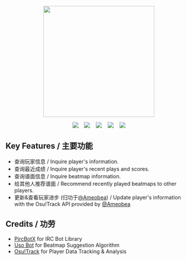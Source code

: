 <p align="center">
    <a href="#!">
        <img src="https://i.imgur.com/HpUdi8t.png" height="300">
    </a>
</p>

<p align="center">
    <a href="https://circleci.com/gh/hykilpikonna/HyOsuIRCBot">
        <img src="https://circleci.com/gh/hykilpikonna/HyOsuIRCBot.svg?style=shield&circle-token=62fa0e3b9d4ac062f2d024bb9dedcbf036004c5d"></a>&nbsp;&nbsp;&nbsp;
    <a href="#features"><img src="https://img.shields.io/badge/Features-功能-01D282.svg"></a>
    <a href="./commands.md"><img src="https://img.shields.io/badge/Commands-指令-02B5A1.svg"></a>
    <a href="#credits"><img src="https://img.shields.io/badge/Credits-功劳-039DBA.svg"></a>
    <a href="#licence"><img src="https://img.shields.io/badge/License-开源协议-0577E5.svg"></a>
</p>

<a name="features"></a>
Key Features / 主要功能
--------

* 查询玩家信息 / Inquire player's information.
* 查询最近成绩 / Inquire player's recent plays and scores.
* 查询谱面信息 / Inquire beatmap information.
* 给其他人推荐谱面 / Recommend recently played beatmaps to other players.
* 更新&查看玩家进步 (归功于[@Ameobea](https://github.com/Ameobea/)) / Update player's information with the Osu!Track API provided by [@Ameobea](https://github.com/Ameobea/)

<a name="credits"></a>
Credits / 功劳
--------

* [PircBotX](https://github.com/pircbotx/pircbotx) for IRC Bot Library
* [Uso Bot](https://github.com/Renondedju/Uso_Bot_V2.0) for Beatmap Suggestion Algorithm 
* [Osu!Track](https://ameobea.me/osutrack/) for Player Data Tracking & Analysis
